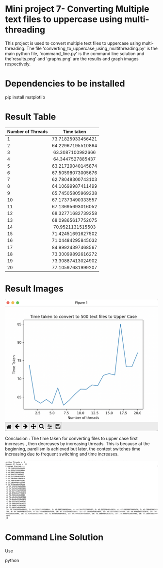  # Mini project 7- Converting Multiple text files to uppercase using multi-threading
 This project is used to convert multiple text files to uppercase using multi-threading. The file 'converting_to_uppercase_using_multithreading.py' is the main python file, 'command_line.py' is the command line solution and the'results.png' and 'graphs.png' are the results and graph images respectively.

# Dependencies to be installed

pip install matplotlib

# Result Table

| Number of Threads | Time taken 
| ------------- |:-------------:| 
| 1     | 73.71825933456421
| 2   |  64.22967195510864
| 3 | 63.3087100982666
| 4 | 64.3447527885437
|5 | 63.21729040145874
| 6     |67.50598073005676
| 7   |  62.78048300743103
| 8 |  64.10699987411499
| 9| 65.74505805969238
| 10 | 67.17373490333557
| 11     | 67.13695693016052
| 12   |  68.32771682739258
| 13 | 68.09865617752075
| 14 | 70.9521131515503
|15 | 71.42451691627502
| 16     |71.04484295845032
|17   |   84.99924397468567
| 18 |  73.30099892616272
| 19| 73.30887413024902 
| 20 | 77.10597681999207



# Result Images



<img width="677" src="https://github.com/VatsalNanda/Mini-Projects-in-Python-ML-/blob/main/Mini_Proj_7-converting%20multiple%20text%20files%20to%20uppercase%20%20using%20multi-threading/graph.png">


Conclusion : The time taken for converting files to upper case first increases , then decreases by increasing threads. This is because at the beginning, parellism is achieved but later, the context switches time increasing due to frequent switching and time increases.



<img width="677" src="https://github.com/VatsalNanda/Mini-Projects-in-Python-ML-/blob/main/Mini_Proj_7-converting%20multiple%20text%20files%20to%20uppercase%20%20using%20multi-threading/results.png">

# Command Line Solution

Use

python <script>.py inputfile outputfile num_of_threads
  
  
